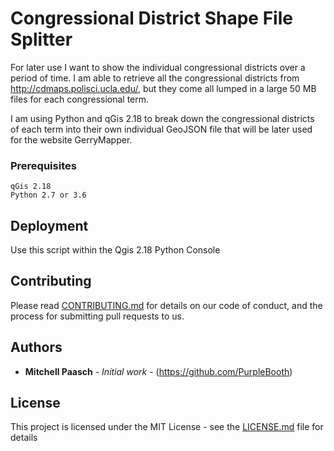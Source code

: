 # Congressional District Shape File Splitter

For later use I want to show the individual congressional districts over a period of time. I am able to retrieve all the congressional districts from http://cdmaps.polisci.ucla.edu/, but they come all lumped in a large 50 MB files for each congressional term.

I am using Python and qGis 2.18 to break down the congressional districts of each term into their own individual GeoJSON file that will be later used for the website GerryMapper.

### Prerequisites

```
qGis 2.18
Python 2.7 or 3.6
```

## Deployment

Use this script within the Qgis 2.18 Python Console

## Contributing

Please read [CONTRIBUTING.md](https://gist.github.com/PurpleBooth/b24679402957c63ec426) for details on our code of conduct, and the process for submitting pull requests to us.

## Authors

* **Mitchell Paasch** - *Initial work* - (https://github.com/PurpleBooth)

## License

This project is licensed under the MIT License - see the [LICENSE.md](LICENSE.md) file for details

